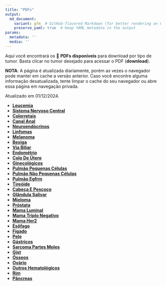 ```yaml
---
title: "PDFs"
output: 
  md_document:
    variant: gfm  # GitHub-flavored Markdown (for better rendering on GitHub)
    preserve_yaml: true  # Keep YAML metadata in the output
params:
  metadata: ''
  media: ''
---
```


Aqui você encontrará os 📝 **PDFs disponíveis** para download por tipo
de tumor. Basta clicar no tumor desejado para acessar o PDF
(**download**).

**NOTA**: A página é atualizada diariamente, porém as vezes o navegador
pode manter em cache a versão anterior. Caso você encontre alguma
informação desatualizada, tente limpar o cache do seu navegador ou abre
essa página em navegação privada.

Atualizado em 01/12/2024.

- [**Leucemia**](https://coeoralmeds-e768.restdb.io/media/674c0cbef63b804800072f01?download=true)
- [**Sistema Nervoso
  Central**](https://coeoralmeds-e768.restdb.io/media/674c0cbff63b804800072f04?download=true)
- [**Colorretais**](https://coeoralmeds-e768.restdb.io/media/674c0cc2f63b804800072f0a?download=true)
- [**Canal
  Anal**](https://coeoralmeds-e768.restdb.io/media/674c0cc3f63b804800072f0b?download=true)
- [**Neuroendócrinos**](https://coeoralmeds-e768.restdb.io/media/674c0cc4f63b804800072f0d?download=true)
- [**Linfomas**](https://coeoralmeds-e768.restdb.io/media/674c0cc5f63b804800072f0f?download=true)
- [**Melanoma**](https://coeoralmeds-e768.restdb.io/media/674c0cc6f63b804800072f11?download=true)
- [**Bexiga**](https://coeoralmeds-e768.restdb.io/media/674c0cc8f63b804800072f13?download=true)
- [**Via
  Biliar**](https://coeoralmeds-e768.restdb.io/media/674c0cc9f63b804800072f15?download=true)
- [**Endométrio**](https://coeoralmeds-e768.restdb.io/media/674c0ccbf63b804800072f18?download=true)
- [**Colo De
  Útero**](https://coeoralmeds-e768.restdb.io/media/674c0cccf63b804800072f1a?download=true)
- [**Ginecológicos**](https://coeoralmeds-e768.restdb.io/media/674c0ccdf63b804800072f1c?download=true)
- [**Pulmão Pequenas
  Células**](https://coeoralmeds-e768.restdb.io/media/674c0ccef63b804800072f1e?download=true)
- [**Pulmão Não Pequenas
  Células**](https://coeoralmeds-e768.restdb.io/media/674c0ccff63b804800072f1f?download=true)
- [**Pulmão
  Egfrm**](https://coeoralmeds-e768.restdb.io/media/674c0cd0f63b804800072f21?download=true)
- [**Tireóide**](https://coeoralmeds-e768.restdb.io/media/674c0cd2f63b804800072f25?download=true)
- [**Cabeça E
  Pescoço**](https://coeoralmeds-e768.restdb.io/media/674c0cd4f63b804800072f27?download=true)
- [**Glândula
  Salivar**](https://coeoralmeds-e768.restdb.io/media/674c0cd5f63b804800072f29?download=true)
- [**Mieloma**](https://coeoralmeds-e768.restdb.io/media/674c0cd6f63b804800072f2b?download=true)
- [**Próstata**](https://coeoralmeds-e768.restdb.io/media/674c0cd7f63b804800072f2d?download=true)
- [**Mama
  Luminal**](https://coeoralmeds-e768.restdb.io/media/674c0cd9f63b804800072f31?download=true)
- [**Mama Triplo
  Negativo**](https://coeoralmeds-e768.restdb.io/media/674c0cdaf63b804800072f33?download=true)
- [**Mama
  Her2**](https://coeoralmeds-e768.restdb.io/media/674c0cdbf63b804800072f35?download=true)
- [**Esôfago**](https://coeoralmeds-e768.restdb.io/media/674c0cdcf63b804800072f37?download=true)
- [**Fígado**](https://coeoralmeds-e768.restdb.io/media/674c0cddf63b804800072f39?download=true)
- [**Pele**](https://coeoralmeds-e768.restdb.io/media/674c0cdff63b804800072f3b?download=true)
- [**Gástricos**](https://coeoralmeds-e768.restdb.io/media/674c0ce0f63b804800072f3d?download=true)
- [**Sarcoma Partes
  Moles**](https://coeoralmeds-e768.restdb.io/media/674c0ce1f63b804800072f3f?download=true)
- [**Gist**](https://coeoralmeds-e768.restdb.io/media/674c0ce2f63b804800072f41?download=true)
- [**Ósseos**](https://coeoralmeds-e768.restdb.io/media/674c0ce4f63b804800072f43?download=true)
- [**Ovário**](https://coeoralmeds-e768.restdb.io/media/674c0ce5f63b804800072f45?download=true)
- [**Outros
  Hematológicos**](https://coeoralmeds-e768.restdb.io/media/674c0ce6f63b804800072f48?download=true)
- [**Rim**](https://coeoralmeds-e768.restdb.io/media/674c0ce8f63b804800072f4a?download=true)
- [**Pâncreas**](https://coeoralmeds-e768.restdb.io/media/674c0ce9f63b804800072f4c?download=true)
